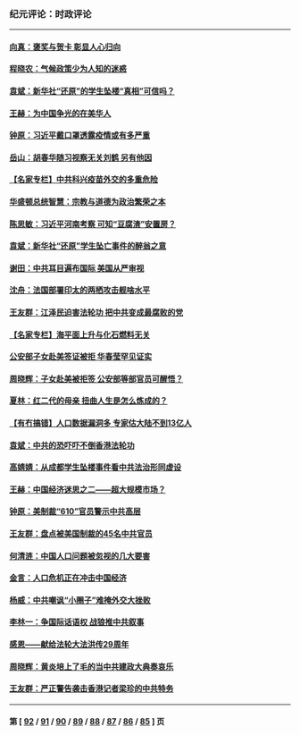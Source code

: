 ### 纪元评论：时政评论
---
#### [向真：褒奖与贺卡 彰显人心归向](../../pages/nsc1025/n12953141.md) 
#### [程晓农：气候政策少为人知的迷惑](../../pages/nsc1025/n12952815.md) 
#### [袁斌：新华社“还原”的学生坠楼“真相”可信吗？](../../pages/nsc1025/n12951854.md) 
#### [王赫：为中国争光的在美华人](../../pages/nsc1025/n12904656.md) 
#### [钟原：习近平戴口罩透露疫情或有多严重](../../pages/nsc1025/n12950721.md) 
#### [岳山：胡春华随习视察无关刘鹤 另有他因](../../pages/nsc1025/n12950625.md) 
#### [【名家专栏】中共科兴疫苗外交的多重危险](../../pages/nsc1025/n12949372.md) 
#### [华盛顿总统智慧：宗教与道德为政治繁荣之本](../../pages/nsc1025/n12949450.md) 
#### [陈思敏：习近平河南考察 可知“豆腐渣”安置房？](../../pages/nsc1025/n12948694.md) 
#### [袁斌：新华社“还原”学生坠亡事件的醉翁之意](../../pages/nsc1025/n12948644.md) 
#### [谢田：中共耳目遍布国际 美国从严审视](../../pages/nsc1025/n12948508.md) 
#### [沈舟：法国部署印太的两栖攻击舰啥水平](../../pages/nsc1025/n12947949.md) 
#### [王友群：江泽民迫害法轮功 把中共变成最腐败的党](../../pages/nsc1025/n12947347.md) 
#### [【名家专栏】海平面上升与化石燃料无关](../../pages/nsc1025/n12944872.md) 
#### [公安部子女赴美签证被拒 华春莹罕见证实](../../pages/nsc1025/n12947094.md) 
#### [周晓辉：子女赴美被拒签 公安部等部官员可醒悟？](../../pages/nsc1025/n12946819.md) 
#### [夏林：红二代的母亲 扭曲人生是怎么炼成的？](../../pages/nsc1025/n12947105.md) 
#### [【有冇搞错】人口数据漏洞多 专家估大陆不到13亿人](../../pages/nsc1025/n12943992.md) 
#### [袁斌：中共的恐吓吓不倒香港法轮功](../../pages/nsc1025/n12945663.md) 
#### [高婧婧：从成都学生坠楼事件看中共法治形同虚设](../../pages/nsc1025/n12945191.md) 
#### [王赫：中国经济迷思之二——超大规模市场？](../../pages/nsc1025/n12945091.md) 
#### [钟原：美制裁“610”官员警示中共高层](../../pages/nsc1025/n12944377.md) 
#### [王友群：盘点被美国制裁的45名中共官员](../../pages/nsc1025/n12944581.md) 
#### [何清涟：中国人口问题被忽视的几大要害](../../pages/nsc1025/n12944503.md) 
#### [金言：人口危机正在冲击中国经济](../../pages/nsc1025/n12944348.md) 
#### [杨威：中共嘲讽“小圈子”难掩外交大挫败](../../pages/nsc1025/n12943925.md) 
#### [李林一：争国际话语权 战狼推中共叙事](../../pages/nsc1025/n12943144.md) 
#### [感恩——献给法轮大法洪传29周年](../../pages/nsc1025/n12942453.md) 
#### [周晓辉：黄炎培上了毛的当中共建政大典奏哀乐](../../pages/nsc1025/n12942780.md) 
#### [王友群：严正警告袭击香港记者梁珍的中共特务](../../pages/nsc1025/n12941630.md) 

---
#### 第 [ [92](./92.md) / [91](./91.md) / [90](./90.md) / [89](./89.md) / [88](./88.md) / [87](./87.md) / [86](./86.md) / [85](./85.md) ] 页
